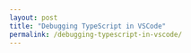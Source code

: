 ```yaml
---
layout: post
title: "Debugging TypeScript in VSCode"
permalink: /debugging-typescript-in-vscode/
---
```

